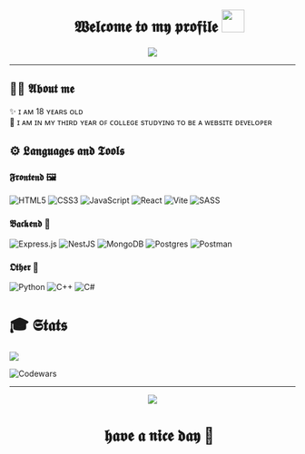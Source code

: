 <div align='center' id="user-content-toc">
   <ul align="center" style="list-style: none;">
    <summary>
      <h1>
        <b>𝖂𝖊𝖑𝖈𝖔𝖒𝖊 𝖙𝖔 𝖒𝖞 𝖕𝖗𝖔𝖋𝖎𝖑𝖊</b>
        <img src="https://media.giphy.com/media/hvRJCLFzcasrR4ia7z/giphy.gif" width="40px"/>
      </h1>
    </summary>
  </ul>
  <img src="https://media.giphy.com/media/v1.Y2lkPTc5MGI3NjExYXd5cTBhYzM5ODVobmRxbHZiM3NxMXgzNm82bGU0dXp0ejl1MXNhaSZlcD12MV9naWZzX3NlYXJjaCZjdD1n/11KzOet1ElBDz2/giphy.gif" />
  <br>
</div>

<hr>

## 🧑‍💻 𝕬𝖇𝖔𝖚𝖙 𝖒𝖊
<div>
✨ ɪ ᴀᴍ 18 ʏᴇᴀʀs ᴏʟᴅ<br>
👾 ɪ ᴀᴍ ɪɴ ᴍʏ ᴛʜɪʀᴅ ʏᴇᴀʀ ᴏꜰ ᴄᴏʟʟᴇɢᴇ sᴛᴜᴅʏɪɴɢ ᴛᴏ ʙᴇ ᴀ ᴡᴇʙsɪᴛᴇ ᴅᴇᴠᴇʟᴏᴘᴇʀ
</div>

## ⚙️ 𝕷𝖆𝖓𝖌𝖚𝖆𝖌𝖊𝖘 𝖆𝖓𝖉 𝕿𝖔𝖔𝖑𝖘
### 𝕱𝖗𝖔𝖓𝖙𝖊𝖓𝖉 🖼️
![HTML5](https://img.shields.io/badge/html5-%23E34F26.svg?style=for-the-badge&logo=html5&logoColor=white)
![CSS3](https://img.shields.io/badge/css3-%231572B6.svg?style=for-the-badge&logo=css3&logoColor=white)
![JavaScript](https://img.shields.io/badge/javascript-%23323330.svg?style=for-the-badge&logo=javascript&logoColor=%23F7DF1E)
![React](https://img.shields.io/badge/react-%2320232a.svg?style=for-the-badge&logo=react&logoColor=%2361DAFB)
![Vite](https://img.shields.io/badge/vite-%23646CFF.svg?style=for-the-badge&logo=vite&logoColor=white)
![SASS](https://img.shields.io/badge/SASS-hotpink.svg?style=for-the-badge&logo=SASS&logoColor=white)


### 𝕭𝖆𝖈𝖐𝖊𝖓𝖉 🎲
![Express.js](https://img.shields.io/badge/express.js-%23404d59.svg?style=for-the-badge&logo=express&logoColor=%2361DAFB)
![NestJS](https://img.shields.io/badge/nestjs-%23E0234E.svg?style=for-the-badge&logo=nestjs&logoColor=white)
![MongoDB](https://img.shields.io/badge/MongoDB-%234ea94b.svg?style=for-the-badge&logo=mongodb&logoColor=white)
![Postgres](https://img.shields.io/badge/postgres-%23316192.svg?style=for-the-badge&logo=postgresql&logoColor=white)
![Postman](https://img.shields.io/badge/Postman-FF6C37?style=for-the-badge&logo=postman&logoColor=white)


### 𝕺𝖙𝖍𝖊𝖗 🗿
![Python](https://img.shields.io/badge/python-3670A0?style=for-the-badge&logo=python&logoColor=ffdd54)
![C++](https://img.shields.io/badge/c++-%2300599C.svg?style=for-the-badge&logo=c%2B%2B&logoColor=white)
![C#](https://img.shields.io/badge/c%23-%23239120.svg?style=for-the-badge&logo=csharp&logoColor=white)

<h1>🎓 <b>𝕾𝖙𝖆𝖙𝖘</b></h1>
<img src='https://leetcard.jacoblin.cool/woookle?theme=unicorn&font=Noto%20Sans%20Bassa%20Vah' />

![Codewars](https://github.r2v.ch/codewars?user=woookle&top_languages=true&stroke=%23b362ff&theme=purple_dark)

<hr>

<div align='center' id="user-content-toc">
  <img src='https://media.giphy.com/media/13Z5kstwARnPna/giphy.gif?cid=790b76115qfkngvggesvk452sa3r1mo4lmgnk9gn559fbll1&ep=v1_gifs_search&rid=giphy.gif&ct=g' />
  <ul align="center" style="list-style: none;">
    <summary>
      <h1><b>𝖍𝖆𝖛𝖊 𝖆 𝖓𝖎𝖈𝖊 𝖉𝖆𝖞</b> 🖤</h1>
    </summary>
  </ul>
</div>
